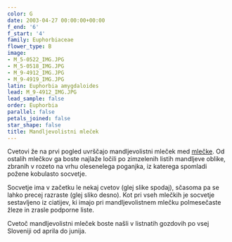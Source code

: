 ```yaml
---
color: G
date: 2003-04-27 00:00:00+00:00
f_end: '6'
f_start: '4'
family: Euphorbiaceae
flower_type: B
image:
- M_5-0522_IMG.JPG
- M_5-0518_IMG.JPG
- M_9-4912_IMG.JPG
- M_9-4919_IMG.JPG
latin: Euphorbia amygdaloides
lead: M_9-4912_IMG.JPG
lead_sample: false
order: Euphorbia
parallel: false
petals_joined: false
star_shape: false
title: Mandljevolistni mleček
---
```

Cvetovi že na prvi pogled uvrščajo mandljevolistni mleček med [mlečke](../../genus/euphorbia/). Od ostalih mlečkov ga boste najlaže ločili po zimzelenih listih mandljeve oblike, zbranih v rozeto na vrhu olesenelega poganjka, iz katerega spomladi požene kobulasto socvetje.

Socvetje ima v začetku le nekaj cvetov (glej slike spodaj), sčasoma pa se lahko precej razraste (glej sliko desno). Kot pri vseh mlečkih je socvetje sestavljeno iz ciatijev, ki imajo pri mandljevolistnem mlečku polmesečaste žleze in zrasle podporne liste.

Cvetoč mandljevolistni mleček boste našli v listnatih gozdovih po vsej Sloveniji od aprila do junija.
